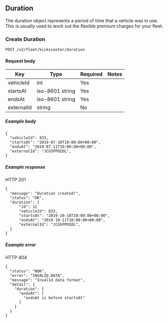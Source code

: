 ## Duration

The duration object represents a period of time that a vehicle was in use. This is usually used to work out the flexible premium charges for your fleet.

### Create Duration

`POST /v2/fleet/kickscooter/duration`

#### Request body

| Key | Type | Required | Notes |
| --- | --- | --- | --- |
| vehicleId | int | Yes |  |
| startsAt | iso-8601 string | Yes |  |
| endsAt | iso-8601 string | Yes |  |
| externalId | string | No |  |

##### Example body

```
{ 
  "vehicleId": 833, 
  "startsAt": "2019-07-10T10:00:00+00:00", 
  "endsAt": "2019-07-11T10:00:00+00:00",
  "externalId": "JCG5PPOIOL", 
}
```

##### Example response

HTTP 201

```
{ 
  "message": "Duration created!", 
  "status": "OK", 
  "duration": {
      "id": 12
      "vehicleId": 833, 
      "startsAt": "2019-10-10T10:00:00+00:00", 
      "endsAt": "2019-10-11T10:00:00+00:00", 
      "externalId": "JCG5PPOIOL", 
  }
}
```

##### Example error

HTTP 404

```
{
  "status": "NOK",
  "error": "INVALID_DATA",
  "message": "Invalid data format",
  "detail": {
    "duration": {
      "endsAt": [
        "endsAt is before startsAt"
      ]
    }
  }
}
```
